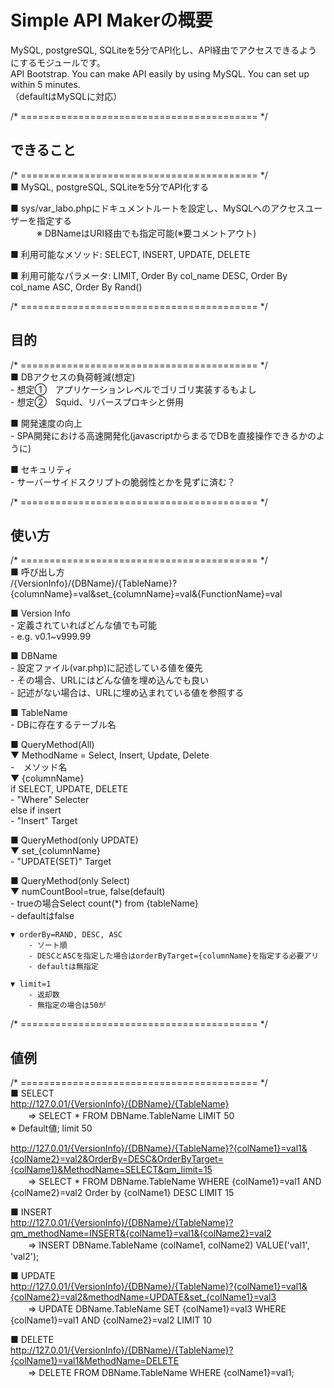 # Simple API Makerの概要
MySQL, postgreSQL, SQLiteを5分でAPI化し、API経由でアクセスできるようにするモジュールです。  
API Bootstrap. You can make API easily by using MySQL. You can set up within 5 minutes.  
（defaultはMySQLに対応）  


/* ========================================= */  
## できること  
/* ========================================= */  
■ MySQL, postgreSQL, SQLiteを5分でAPI化する  

■ sys/var_labo.phpにドキュメントルートを設定し、MySQLへのアクセスユーザーを指定する  
　　　※ DBNameはURI経由でも指定可能(※要コメントアウト)  

■ 利用可能なメソッド:  SELECT, INSERT, UPDATE, DELETE  

■ 利用可能なパラメータ: LIMIT, Order By col_name DESC, Order By col_name ASC, Order By Rand()  


/* ========================================= */  
## 目的  
/* ========================================= */  
■ DBアクセスの負荷軽減(想定)  
	- 想定①　アプリケーションレベルでゴリゴリ実装するもよし  
	- 想定②　Squid、リバースプロキシと併用  

■ 開発速度の向上  
	- SPA開発における高速開発化(javascriptからまるでDBを直接操作できるかのように)  

■ セキュリティ  
	- サーバーサイドスクリプトの脆弱性とかを見ずに済む？  


/* ========================================= */  
## 使い方  
/* ========================================= */  
■ 呼び出し方  
	/{VersionInfo}/{DBName}/{TableName}?{columnName}=val&set_{columnName}=val&{FunctionName}=val  

■ Version Info  
	- 定義されていればどんな値でも可能  
	- e.g. v0.1~v999.99  

■ DBName  
	- 設定ファイル(var.php)に記述している値を優先  
		- その場合、URLにはどんな値を埋め込んでも良い  
	- 記述がない場合は、URLに埋め込まれている値を参照する  

■ TableName  
	- DBに存在するテーブル名  

■ QueryMethod(All)  
	▼ MethodName = Select, Insert, Update, Delete  
		-　メソッド名  
	▼ {columnName}  
		if SELECT, UPDATE, DELETE  
			- "Where" Selecter  
		else if insert  
			- "Insert" Target  

■ QueryMethod(only UPDATE)  
	▼ set_{columnName}  
		- "UPDATE(SET)" Target  

■ QueryMethod(only Select)  
	▼ numCountBool=true, false(default)  
		- trueの場合Select count(*) from {tableName}  
		- defaultはfalse  

	▼ orderBy=RAND, DESC, ASC  
		- ソート順  
		- DESCとASCを指定した場合はorderByTarget={columnName}を指定する必要アリ  
		- defaultは無指定  

	▼ limit=1  
		- 返却数  
		- 無指定の場合は50が  


/* ========================================= */  
## 値例  
/* ========================================= */  
■ SELECT  
http://127.0.01/{VersionInfo}/{DBName}/{TableName}  
　　=> SELECT * FROM DBName.TableName LIMIT 50  
※ Default値; limit 50  

http://127.0.01/{VersionInfo}/{DBName}/{TableName}?{colName1}=val1&{colName2}=val2&OrderBy=DESC&OrderByTarget={colName1}&MethodName=SELECT&qm_limit=15  
　　=> SELECT * FROM DBName.TableName WHERE {colName1}=val1 AND {colName2}=val2 Order by {colName1} DESC LIMIT 15  

■ INSERT  
http://127.0.01/{VersionInfo}/{DBName}/{TableName}?qm_methodName=INSERT&{colName1}=val1&{colName2}=val2  
　　=> INSERT DBName.TableName (colName1, colName2) VALUE('val1', 'val2');  

■ UPDATE  
http://127.0.01/{VersionInfo}/{DBName}/{TableName}?{colName1}=val1&{colName2}=val2&methodName=UPDATE&set_{colName1}=val3  
　　=> UPDATE DBName.TableName SET  {colName1}=val3  WHERE {colName1}=val1 AND {colName2}=val2 LIMIT 10  

■ DELETE  
http://127.0.01/{VersionInfo}/{DBName}/{TableName}?{colName1}=val1&MethodName=DELETE  
　　=> DELETE FROM DBName.TableName WHERE {colName1}=val1;  

